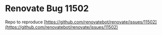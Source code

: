# Renovate Bug 11502

Repo to reproduce [https://github.com/renovatebot/renovate/issues/11502](https://github.com/renovatebot/renovate/issues/11502)